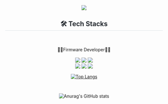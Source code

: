 <div align= "center">
    <img src="https://capsule-render.vercel.app/api?type=waving&color=0:c7d2ff,100:66d9ff&height=120&text=eunbin&animation=&fontColor=70baff&fontSize=70" />
    <h2 style="border-bottom: 1px solid #d8dee4; color: #282d33;"> 🛠️ Tech Stacks </h2> <br>
    <br/>
    <div align="center">👨‍💻Firmware Developer👨‍💻</div>
    <br/>
    <div style="margin: 0 auto; text-align: center;" align= "center"> <img src="https://img.shields.io/badge/C-A8B9CC?style=flat-square&logo=C&logoColor=white">
        <img src="https://img.shields.io/badge/Git-F05032?style=flat-square&logo=Git&logoColor=white">
        <img src="https://img.shields.io/badge/Github-181717?style=flat-square&logo=Github&logoColor=white">
        <br/><img src="https://img.shields.io/badge/Linux-FCC624?style=flat-square&logo=Linux&logoColor=white">
        <img src="https://img.shields.io/badge/Notion-000000?style=flat-square&logo=Notion&logoColor=white">
        <img src="https://img.shields.io/badge/Python-3776AB?style=flat-square&logo=Python&logoColor=white">
    </div>
</div>
</div> 

<div align="center">
</div>
<div align="center">

  [![Top Langs](https://github-readme-stats.vercel.app/api/top-langs/?username=silvercong07&layout=compact)](https://github.com/silvercong07/github-readme-stats)
</div>
<br/>
<div align="center">

  ![Anurag's GitHub stats](https://github-readme-stats.vercel.app/api?username=silvercong07&show_icons=true&theme=radical)
</div>
